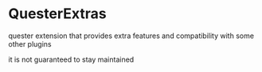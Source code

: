 # QuesterExtras
quester extension that provides extra features and compatibility with some other plugins

it is not guaranteed to stay maintained
